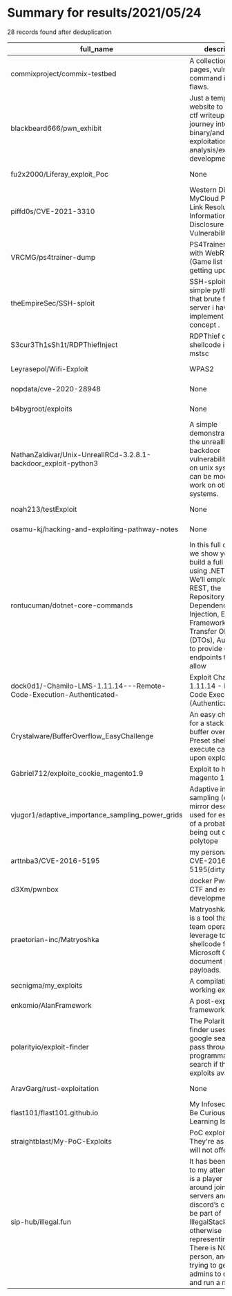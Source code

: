 
# Summary for results/2021/05/24
    
28 records found after deduplication

| full_name | description | html_url | matched_list | matched_count | pushed_at | size | stargazers_count | language | forks_count |
|---------------------------------------------------------------------|------------------------------------------------------------------------------------------------------------------------------------------------------------------------------------------------------------------------------------------------------------------|----------------------------------------------------------------------------------------|--------------------------------------|-----------------|---------------------------|--------|--------------------|------------------|---------------|
| commixproject/commix-testbed | A collection of web pages, vulnerable to command injection flaws. | https://github.com/commixproject/commix-testbed | ['command injection'] | 1 | 2021-05-24 06:52:14+00:00 | 363 | 125 | PHP | 46 |
| blackbeard666/pwn_exhibit | Just a temporary website to post my ctf writeups and journey into binary/android exploitation/malware analysis/exploit development | https://github.com/blackbeard666/pwn_exhibit | ['exploit'] | 1 | 2021-05-24 04:47:08+00:00 | 51651 | 5 | Python | 2 |
| fu2x2000/Liferay_exploit_Poc | None | https://github.com/fu2x2000/Liferay_exploit_Poc | ['exploit'] | 1 | 2021-05-24 21:33:33+00:00 | 0 | 0 | Python | 0 |
| piffd0s/CVE-2021-3310 | Western Digital MyCloud PR4100 Link Resolution Information Disclosure Vulnerability | https://github.com/piffd0s/CVE-2021-3310 | ['cve-2'] | 1 | 2021-05-24 21:05:52+00:00 | 2 | 1 | Shell | 0 |
| VRCMG/ps4trainer-dump | PS4Trainer Dumped with WebRTE/RCE (Game list will keep getting updated) | https://github.com/VRCMG/ps4trainer-dump | ['rce'] | 1 | 2021-05-24 20:28:02+00:00 | 7729 | 1 | nan | 0 |
| theEmpireSec/SSH-sploit | SSH-sploit is a simple python script that brute forces ssh server i have tried to implement threading concept . | https://github.com/theEmpireSec/SSH-sploit | ['sploit'] | 1 | 2021-05-24 18:30:02+00:00 | 1 | 0 | Python | 0 |
| S3cur3Th1sSh1t/RDPThiefInject | RDPThief donut shellcode inject into mstsc | https://github.com/S3cur3Th1sSh1t/RDPThiefInject | ['shellcode'] | 1 | 2021-05-24 18:00:58+00:00 | 69 | 57 | C# | 4 |
| Leyrasepol/Wifi-Exploit | WPAS2 | https://github.com/Leyrasepol/Wifi-Exploit | ['exploit'] | 1 | 2021-05-24 17:13:15+00:00 | 2 | 0 | | 0 |
| nopdata/cve-2020-28948 | None | https://github.com/nopdata/cve-2020-28948 | ['cve-2'] | 1 | 2021-05-24 15:39:03+00:00 | 38 | 0 | Dockerfile | 0 |
| b4bygroot/exploits | None | https://github.com/b4bygroot/exploits | ['exploit'] | 1 | 2021-05-24 15:00:48+00:00 | 1 | 0 | Python | 0 |
| NathanZaldivar/Unix-UnrealIRCd-3.2.8.1-backdoor_exploit-python3 | A simple demonstration of the unrealIRCd backdoor vulnerability. Works on unix systems, but can be modified to work on other systems. | https://github.com/NathanZaldivar/Unix-UnrealIRCd-3.2.8.1-backdoor_exploit-python3 | ['exploit'] | 1 | 2021-05-24 06:28:44+00:00 | 1 | 0 | Python | 0 |
| noah213/testExploit | None | https://github.com/noah213/testExploit | ['exploit'] | 1 | 2021-05-24 01:23:59+00:00 | 1 | 0 | | 0 |
| osamu-kj/hacking-and-exploiting-pathway-notes | None | https://github.com/osamu-kj/hacking-and-exploiting-pathway-notes | ['exploit'] | 1 | 2021-05-24 14:50:43+00:00 | 1517 | 0 | | 0 |
| rontucuman/dotnet-core-commands | In this full course, we show you how to build a full REST API using .NET Core 3.1. We’ll employ MVC, REST, the Repository Pattern, Dependency Injection, Entity Framework, Data Transfer Objects, (DTOs), AutoMapper to provide 6 API endpoints that will allow | https://github.com/rontucuman/dotnet-core-commands | ['command injection'] | 1 | 2021-05-24 00:34:36+00:00 | 24 | 0 | C# | 0 |
| dock0d1/-Chamilo-LMS-1.11.14---Remote-Code-Execution-Authenticated- | Exploit Chamilo LMS 1.11.14 - Remote Code Execution (Authenticated) | https://github.com/dock0d1/-Chamilo-LMS-1.11.14---Remote-Code-Execution-Authenticated- | ['exploit', 'remote code execution'] | 2 | 2021-05-24 14:06:19+00:00 | 4 | 0 | Python | 0 |
| Crystalware/BufferOverflow_EasyChallenge | An easy challenge for a stack-based buffer overflow! Preset shellcode will execute calc.exe upon exploitation. | https://github.com/Crystalware/BufferOverflow_EasyChallenge | ['exploit', 'shellcode'] | 2 | 2021-05-24 00:29:04+00:00 | 14 | 0 | C | 0 |
| Gabriel712/exploite_cookie_magento1.9 | Exploit to hack magento 1.9 /admin | https://github.com/Gabriel712/exploite_cookie_magento1.9 | ['exploit'] | 1 | 2021-05-24 01:22:32+00:00 | 1 | 0 | Python | 2 |
| vjugor1/adaptive_importance_sampling_power_grids | Adaptive importance sampling (exploiting mirror descent) is used for estimation of a probability of being out of polytope | https://github.com/vjugor1/adaptive_importance_sampling_power_grids | ['exploit'] | 1 | 2021-05-24 11:39:05+00:00 | 27193 | 0 | Jupyter Notebook | 0 |
| arttnba3/CVE-2016-5195 | my personal POC of CVE-2016-5195(dirtyCOW) | https://github.com/arttnba3/CVE-2016-5195 | ['cve poc', 'cve-2'] | 2 | 2021-05-24 14:13:18+00:00 | 4 | 0 | C | 0 |
| d3Xm/pwnbox | docker Pwnbox for CTF and exploit development | https://github.com/d3Xm/pwnbox | ['exploit'] | 1 | 2021-05-24 21:29:54+00:00 | 779 | 0 | Shell | 0 |
| praetorian-inc/Matryoshka | Matryoshka loader is a tool that red team operators can leverage to generate shellcode for Microsoft Office document phishing payloads. | https://github.com/praetorian-inc/Matryoshka | ['shellcode'] | 1 | 2021-05-24 20:19:06+00:00 | 19 | 12 | C | 4 |
| secnigma/my_exploits | A compilation of working exploits | https://github.com/secnigma/my_exploits | ['exploit'] | 1 | 2021-05-24 09:34:10+00:00 | 29 | 0 | Python | 0 |
| enkomio/AlanFramework | A post-exploitation framework | https://github.com/enkomio/AlanFramework | ['exploit'] | 1 | 2021-05-24 16:00:37+00:00 | 1821 | 76 | | 14 |
| polarityio/exploit-finder | The Polarity Exploit finder uses the google search API to pass through programmatically search if there are exploits available. | https://github.com/polarityio/exploit-finder | ['exploit'] | 1 | 2021-05-24 16:41:05+00:00 | 1019 | 1 | JavaScript | 0 |
| AravGarg/rust-exploitation | None | https://github.com/AravGarg/rust-exploitation | ['exploit'] | 1 | 2021-05-24 12:12:39+00:00 | 1 | 0 | | 0 |
| flast101/flast101.github.io | My Infosec Blog - Be Curious, Learning Is Life ! | https://github.com/flast101/flast101.github.io | ['exploit', 'rce'] | 2 | 2021-05-24 07:45:07+00:00 | 2319 | 1 | nan | 0 |
| straightblast/My-PoC-Exploits | PoC exploits I wrote. They're as is and I will not offer support | https://github.com/straightblast/My-PoC-Exploits | ['exploit'] | 1 | 2021-05-24 23:15:37+00:00 | 21 | 173 | Python | 36 |
| sip-hub/illegal.fun | It has been brought to my attention there is a player going around joining servers and discord’s claiming to be part of IllegalStack or otherwise representing me. There is NO such person, and they are trying to get server admins to download and run a modif | https://github.com/sip-hub/illegal.fun | ['exploit'] | 1 | 2021-05-24 23:37:23+00:00 | 20838 | 0 | | 0 |
